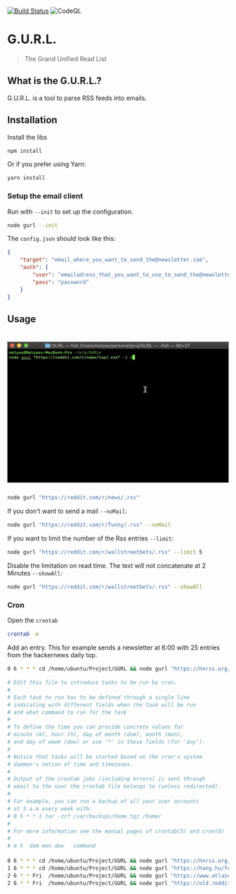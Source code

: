 [![Build Status](https://travis-ci.com/sajtosM/GURL.svg?branch=master)](https://travis-ci.com/sajtosM/GURL) 
![CodeQL](https://github.com/sajtosM/GURL/workflows/CodeQL/badge.svg?branch=master)

# G.U.R.L.
> The Grand Unified Read List

## What is the G.U.R.L.?
G.U.R.L. is a tool to parse RSS feeds into emails.

## Installation

Install the libs

```sh
npm install
```

Or if you prefer using Yarn:
```sh
yarn install
```
### Setup the email client

Run with `--init` to set up the configuration.

```sh
node gurl --init
```

The `config.json` should look like this:
```json
{
    "target": "email_where_you_want_to_send_the@newsletter.com",
    "auth": {
        "user": "emailadress_that_you_want_to_use_to_send_the@newsletter.com",
        "pass": "password"
    }
}
```

## Usage

# <img src="media/usage.gif" title="G.U.R.L." alt="G.U.R.L. usage" width="530">

```sh
node gurl "https://reddit.com/r/news/.rss"
```

If you don't want to send a mail `--noMail`:

```sh
node gurl "https://reddit.com/r/funny/.rss" --noMail
```

If you want to limit the number of the Rss entries `--limit`:

```sh
node gurl "https://reddit.com/r/wallstreetbets/.rss" --limit 5
```
Disable the limitation on read time. The text will not concatenate at 2 Minutes `--showAll`:

```sh
node gurl "https://reddit.com/r/wallstreetbets/.rss" --showAll
```

### Cron

Open the `crontab`
```sh
crontab -e
```

Add an entry. This for example sends a newsletter at 6:00 with 25 entries from the hackernews daily top.

```sh
0 6 * * * cd /home/ubuntu/Project/GURL && node gurl "https://hnrss.org/newest?points=100" 25
```

```sh
# Edit this file to introduce tasks to be run by cron.
# 
# Each task to run has to be defined through a single line
# indicating with different fields when the task will be run
# and what command to run for the task
# 
# To define the time you can provide concrete values for
# minute (m), hour (h), day of month (dom), month (mon),
# and day of week (dow) or use '*' in these fields (for 'any').
# 
# Notice that tasks will be started based on the cron's system
# daemon's notion of time and timezones.
# 
# Output of the crontab jobs (including errors) is sent through
# email to the user the crontab file belongs to (unless redirected).
# 
# For example, you can run a backup of all your user accounts
# at 5 a.m every week with:
# 0 5 * * 1 tar -zcf /var/backups/home.tgz /home/
# 
# For more information see the manual pages of crontab(5) and cron(8)
# 
# m h  dom mon dow   command

0 6 * * * cd /home/ubuntu/Project/GURL && node gurl "https://hnrss.org/newest?points=100" 
1 6 * * * cd /home/ubuntu/Project/GURL && node gurl "https://hang.hu/feed/" -l 5
2 6 * * Fri  /home/ubuntu/Project/GURL && node gurl "https://www.atlasobscura.com/feeds/latest" -l 16
2 6 * * Fri  /home/ubuntu/Project/GURL && node gurl "https://old.reddit.com/r/wallstreetbets/top/.rss?sort=top&t=day" -l 7
```
